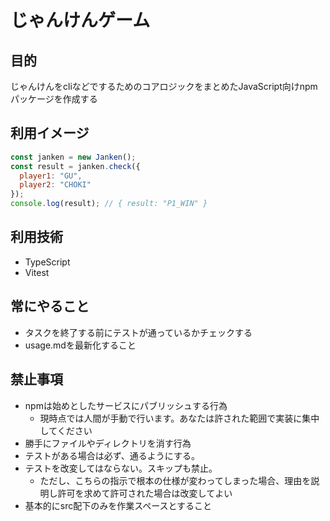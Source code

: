 # じゃんけんゲーム

## 目的
じゃんけんをcliなどでするためのコアロジックをまとめたJavaScript向けnpmパッケージを作成する

## 利用イメージ
``` javascript
const janken = new Janken();
const result = janken.check({
  player1: "GU",
  player2: "CHOKI"
});
console.log(result); // { result: "P1_WIN" }
```

## 利用技術
- TypeScript
- Vitest

## 常にやること
- タスクを終了する前にテストが通っているかチェックする
- usage.mdを最新化すること

## 禁止事項
- npmは始めとしたサービスにパブリッシュする行為
  - 現時点では人間が手動で行います。あなたは許された範囲で実装に集中してください
- 勝手にファイルやディレクトリを消す行為
- テストがある場合は必ず、通るようにする。
- テストを改変してはならない。スキップも禁止。
  - ただし、こちらの指示で根本の仕様が変わってしまった場合、理由を説明し許可を求めて許可された場合は改変してよい
- 基本的にsrc配下のみを作業スペースとすること
